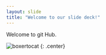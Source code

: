```yaml
---
layout: slide
title: "Welcome to our slide deck!"
---
```


Welcome to git Hub.

![boxertocat](https://octodex.github.com/images/boxertocat_octodex.jpg)
{: .center}
